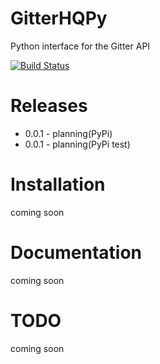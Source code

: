 # GitterHQPy

Python interface for the Gitter API

[![Build Status](https://travis-ci.org/MichaelYusko/GitterHQPy.svg?branch=master)](https://travis-ci.org/MichaelYusko/GitterHQPy)


Releases
=================================
* 0.0.1 - planning(PyPi)
* 0.0.1 - planning(PyPi test)


Installation
=================================
coming soon



Documentation
=================================
coming soon


TODO
=================================
coming soon